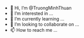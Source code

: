 - 👋 Hi, I’m @TruongMinhThuan
- 👀 I’m interested in ...
- 🌱 I’m currently learning ...
- 💞️ I’m looking to collaborate on ...
- 📫 How to reach me ...

<!---
TruongMinhThuan/TruongMinhThuan is a ✨ special ✨ repository because its `README.md` (this file) appears on your GitHub profile.
You can click the Preview link to take a look at your changes.
--->
